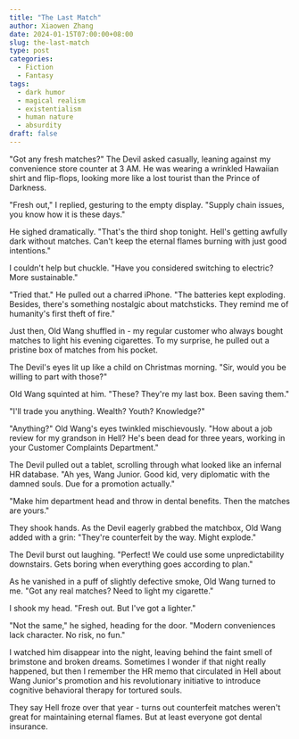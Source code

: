 ```yaml
---
title: "The Last Match"
author: Xiaowen Zhang
date: 2024-01-15T07:00:00+08:00
slug: the-last-match
type: post
categories:
  - Fiction
  - Fantasy
tags:
  - dark humor
  - magical realism
  - existentialism
  - human nature
  - absurdity
draft: false
---
```


"Got any fresh matches?" The Devil asked casually, leaning against my convenience store counter at 3 AM. He was wearing a wrinkled Hawaiian shirt and flip-flops, looking more like a lost tourist than the Prince of Darkness.

"Fresh out," I replied, gesturing to the empty display. "Supply chain issues, you know how it is these days."

He sighed dramatically. "That's the third shop tonight. Hell's getting awfully dark without matches. Can't keep the eternal flames burning with just good intentions."

I couldn't help but chuckle. "Have you considered switching to electric? More sustainable."

"Tried that." He pulled out a charred iPhone. "The batteries kept exploding. Besides, there's something nostalgic about matchsticks. They remind me of humanity's first theft of fire."

Just then, Old Wang shuffled in - my regular customer who always bought matches to light his evening cigarettes. To my surprise, he pulled out a pristine box of matches from his pocket.

The Devil's eyes lit up like a child on Christmas morning. "Sir, would you be willing to part with those?"

Old Wang squinted at him. "These? They're my last box. Been saving them."

"I'll trade you anything. Wealth? Youth? Knowledge?"

"Anything?" Old Wang's eyes twinkled mischievously. "How about a job review for my grandson in Hell? He's been dead for three years, working in your Customer Complaints Department."

The Devil pulled out a tablet, scrolling through what looked like an infernal HR database. "Ah yes, Wang Junior. Good kid, very diplomatic with the damned souls. Due for a promotion actually."

"Make him department head and throw in dental benefits. Then the matches are yours."

They shook hands. As the Devil eagerly grabbed the matchbox, Old Wang added with a grin: "They're counterfeit by the way. Might explode."

The Devil burst out laughing. "Perfect! We could use some unpredictability downstairs. Gets boring when everything goes according to plan."

As he vanished in a puff of slightly defective smoke, Old Wang turned to me. "Got any real matches? Need to light my cigarette."

I shook my head. "Fresh out. But I've got a lighter."

"Not the same," he sighed, heading for the door. "Modern conveniences lack character. No risk, no fun."

I watched him disappear into the night, leaving behind the faint smell of brimstone and broken dreams. Sometimes I wonder if that night really happened, but then I remember the HR memo that circulated in Hell about Wang Junior's promotion and his revolutionary initiative to introduce cognitive behavioral therapy for tortured souls.

They say Hell froze over that year - turns out counterfeit matches weren't great for maintaining eternal flames. But at least everyone got dental insurance.